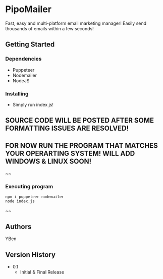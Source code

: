 # PipoMailer
Fast, easy and multi-platform email marketing manager! Easily send thousands of emails within a few seconds!

## Getting Started

### Dependencies

* Puppeteer
* Nodemailer
* NodeJS

### Installing

* Simply run index.js!


## SOURCE CODE WILL BE POSTED AFTER SOME FORMATTING ISSUES ARE RESOLVED!
## FOR NOW RUN THE PROGRAM THAT MATCHES YOUR OPERARTING SYSTEM! WILL ADD WINDOWS & LINUX SOON!



~~
### Executing program

```
npm i puppeteer nodemailer
node index.js
```
~~
## Authors

YBen

## Version History

* 0.1
    * Initial & Final Release

